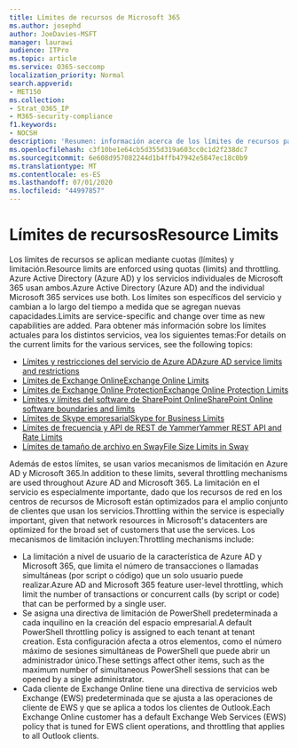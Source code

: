 ```yaml
---
title: Límites de recursos de Microsoft 365
ms.author: josephd
author: JoeDavies-MSFT
manager: laurawi
audience: ITPro
ms.topic: article
ms.service: O365-seccomp
localization_priority: Normal
search.appverid:
- MET150
ms.collection:
- Strat_O365_IP
- M365-security-compliance
f1.keywords:
- NOCSH
description: 'Resumen: información acerca de los límites de recursos para las distintas aplicaciones en Microsoft 365.'
ms.openlocfilehash: c3f10be1e64cb5d355d319a603cc0c1d2f238dc7
ms.sourcegitcommit: 6e608d957082244d1b4ffb47942e5847ec18c0b9
ms.translationtype: MT
ms.contentlocale: es-ES
ms.lasthandoff: 07/01/2020
ms.locfileid: "44997857"
---
```

# <a name="resource-limits"></a><span data-ttu-id="4679e-103">Límites de recursos</span><span class="sxs-lookup"><span data-stu-id="4679e-103">Resource Limits</span></span>

<span data-ttu-id="4679e-104">Los límites de recursos se aplican mediante cuotas (límites) y limitación.</span><span class="sxs-lookup"><span data-stu-id="4679e-104">Resource limits are enforced using quotas (limits) and throttling.</span></span> <span data-ttu-id="4679e-105">Azure Active Directory (Azure AD) y los servicios individuales de Microsoft 365 usan ambos.</span><span class="sxs-lookup"><span data-stu-id="4679e-105">Azure Active Directory (Azure AD) and the individual Microsoft 365 services use both.</span></span> <span data-ttu-id="4679e-106">Los límites son específicos del servicio y cambian a lo largo del tiempo a medida que se agregan nuevas capacidades.</span><span class="sxs-lookup"><span data-stu-id="4679e-106">Limits are service-specific and change over time as new capabilities are added.</span></span> <span data-ttu-id="4679e-107">Para obtener más información sobre los límites actuales para los distintos servicios, vea los siguientes temas:</span><span class="sxs-lookup"><span data-stu-id="4679e-107">For details on the current limits for the various services, see the following topics:</span></span>

- [<span data-ttu-id="4679e-108">Límites y restricciones del servicio de Azure AD</span><span class="sxs-lookup"><span data-stu-id="4679e-108">Azure AD service limits and restrictions</span></span>](https://docs.microsoft.com/azure/azure-resource-manager/management/azure-subscription-service-limits)
- [<span data-ttu-id="4679e-109">Límites de Exchange Online</span><span class="sxs-lookup"><span data-stu-id="4679e-109">Exchange Online Limits</span></span>](https://technet.microsoft.com/library/exchange-online-limits.aspx)
- [<span data-ttu-id="4679e-110">Límites de Exchange Online Protection</span><span class="sxs-lookup"><span data-stu-id="4679e-110">Exchange Online Protection Limits</span></span>](https://technet.microsoft.com/library/exchange-online-protection-limits.aspx)
- [<span data-ttu-id="4679e-111">Límites y límites del software de SharePoint Online</span><span class="sxs-lookup"><span data-stu-id="4679e-111">SharePoint Online software boundaries and limits</span></span>](https://support.office.com/article/SharePoint-Online-software-boundaries-and-limits-8F34FF47-B749-408B-ABC0-B605E1F6D498)
- [<span data-ttu-id="4679e-112">Límites de Skype empresarial</span><span class="sxs-lookup"><span data-stu-id="4679e-112">Skype for Business Limits</span></span>](https://technet.microsoft.com/library/skype-for-business-online-limits.aspx)
- [<span data-ttu-id="4679e-113">Límites de frecuencia y API de REST de Yammer</span><span class="sxs-lookup"><span data-stu-id="4679e-113">Yammer REST API and Rate Limits</span></span>](https://developer.yammer.com/docs/rest-api-rate-limits)
- [<span data-ttu-id="4679e-114">Límites de tamaño de archivo en Sway</span><span class="sxs-lookup"><span data-stu-id="4679e-114">File Size Limits in Sway</span></span>](https://support.office.com/article/File-size-limits-in-Sway-4db21bc6-b42b-499f-9272-66e089db109f)

<span data-ttu-id="4679e-115">Además de estos límites, se usan varios mecanismos de limitación en Azure AD y Microsoft 365.</span><span class="sxs-lookup"><span data-stu-id="4679e-115">In addition to these limits, several throttling mechanisms are used throughout Azure AD and Microsoft 365.</span></span> <span data-ttu-id="4679e-116">La limitación en el servicio es especialmente importante, dado que los recursos de red en los centros de recursos de Microsoft están optimizados para el amplio conjunto de clientes que usan los servicios.</span><span class="sxs-lookup"><span data-stu-id="4679e-116">Throttling within the service is especially important, given that network resources in Microsoft's datacenters are optimized for the broad set of customers that use the services.</span></span> <span data-ttu-id="4679e-117">Los mecanismos de limitación incluyen:</span><span class="sxs-lookup"><span data-stu-id="4679e-117">Throttling mechanisms include:</span></span>

- <span data-ttu-id="4679e-118">La limitación a nivel de usuario de la característica de Azure AD y Microsoft 365, que limita el número de transacciones o llamadas simultáneas (por script o código) que un solo usuario puede realizar.</span><span class="sxs-lookup"><span data-stu-id="4679e-118">Azure AD and Microsoft 365 feature user-level throttling, which limit the number of transactions or concurrent calls (by script or code) that can be performed by a single user.</span></span>
- <span data-ttu-id="4679e-119">Se asigna una directiva de limitación de PowerShell predeterminada a cada inquilino en la creación del espacio empresarial.</span><span class="sxs-lookup"><span data-stu-id="4679e-119">A default PowerShell throttling policy is assigned to each tenant at tenant creation.</span></span> <span data-ttu-id="4679e-120">Esta configuración afecta a otros elementos, como el número máximo de sesiones simultáneas de PowerShell que puede abrir un administrador único.</span><span class="sxs-lookup"><span data-stu-id="4679e-120">These settings affect other items, such as the maximum number of simultaneous PowerShell sessions that can be opened by a single administrator.</span></span>
- <span data-ttu-id="4679e-121">Cada cliente de Exchange Online tiene una directiva de servicios web Exchange (EWS) predeterminada que se ajusta a las operaciones de cliente de EWS y que se aplica a todos los clientes de Outlook.</span><span class="sxs-lookup"><span data-stu-id="4679e-121">Each Exchange Online customer has a default Exchange Web Services (EWS) policy that is tuned for EWS client operations, and throttling that applies to all Outlook clients.</span></span>
